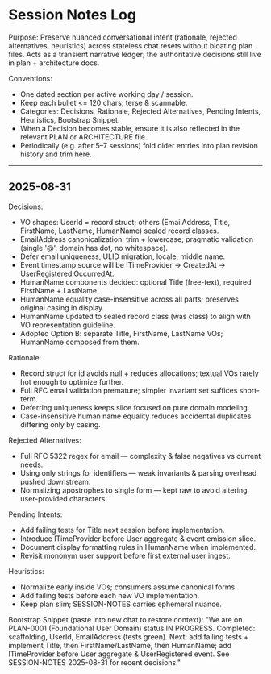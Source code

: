 # Session Notes Log

Purpose: Preserve nuanced conversational intent (rationale, rejected alternatives, heuristics) across stateless chat resets without bloating plan files. Acts as a transient narrative ledger; the authoritative decisions still live in plan + architecture docs.

Conventions:
* One dated section per active working day / session.
* Keep each bullet <= 120 chars; terse & scannable.
* Categories: Decisions, Rationale, Rejected Alternatives, Pending Intents, Heuristics, Bootstrap Snippet.
* When a Decision becomes stable, ensure it is also reflected in the relevant PLAN or ARCHITECTURE file.
* Periodically (e.g. after 5–7 sessions) fold older entries into plan revision history and trim here.

---
## 2025-08-31
Decisions:
* VO shapes: UserId = record struct; others (EmailAddress, Title, FirstName, LastName, HumanName) sealed record classes.
* EmailAddress canonicalization: trim + lowercase; pragmatic validation (single '@', domain has dot, no whitespace).
* Defer email uniqueness, ULID migration, locale, middle name.
* Event timestamp source will be ITimeProvider -> CreatedAt -> UserRegistered.OccurredAt.
* HumanName components decided: optional Title (free-text), required FirstName + LastName.
* HumanName equality case-insensitive across all parts; preserves original casing in display.
* HumanName updated to sealed record class (was class) to align with VO representation guideline.
* Adopted Option B: separate Title, FirstName, LastName VOs; HumanName composed from them.

Rationale:
* Record struct for id avoids null + reduces allocations; textual VOs rarely hot enough to optimize further.
* Full RFC email validation premature; simpler invariant set suffices short-term.
* Deferring uniqueness keeps slice focused on pure domain modeling.
* Case-insensitive human name equality reduces accidental duplicates differing only by casing.

Rejected Alternatives:
* Full RFC 5322 regex for email — complexity & false negatives vs current needs.
* Using only strings for identifiers — weak invariants & parsing overhead pushed downstream.
* Normalizing apostrophes to single form — kept raw to avoid altering user-provided characters.

Pending Intents:
* Add failing tests for Title next session before implementation.
* Introduce ITimeProvider before User aggregate & event emission slice.
* Document display formatting rules in HumanName when implemented.
* Revisit mononym user support before first external user ingest.

Heuristics:
* Normalize early inside VOs; consumers assume canonical forms.
* Add failing tests before each new VO implementation.
* Keep plan slim; SESSION-NOTES carries ephemeral nuance.

Bootstrap Snippet (paste into new chat to restore context):
"We are on PLAN-0001 (Foundational User Domain) status IN PROGRESS. Completed: scaffolding, UserId, EmailAddress (tests green). Next: add failing tests + implement Title, then FirstName/LastName, then HumanName; add ITimeProvider before User aggregate & UserRegistered event. See SESSION-NOTES 2025-08-31 for recent decisions."
